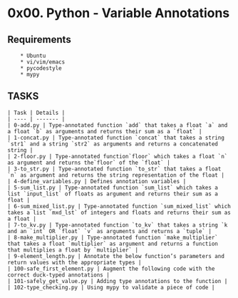 # 0x00. Python - Variable Annotations

## Requirements
        * Ubuntu
        * vi/vim/emacs
        * pycodestyle
        * mypy
## TASKS
    | Task | Details |
    | ---- | ------- |
    | 0-add.py | Type-annotated function `add` that takes a float `a` and a float `b` as arguments and returns their sum as a `float` |
    | 1-concat.py | Type-annotated function `concat` that takes a string `str1` and a string `str2` as arguments and returns a concatenated string |
    | 2-floor.py | Type-annotated function`floor` which takes a float `n` as argument and returns the`floor` of the `float` |
    | 3-to_str.py | Type-annotated function `to_str` that takes a float `n` as argument and returns the string representation of the float |
    | 4-define_variables.py | Defines annotation variables |
    | 5-sum_list.py | Type-annotated function `sum_list` which takes a list `input_list` of floats as argument and returns their sum as a float |
    | 6-sum_mixed_list.py | Type-annotated function `sum_mixed_list` which takes a list `mxd_lst` of integers and floats and returns their sum as a float |
    | 7-to_kv.py | Type-annotated function `to_kv` that takes a string `k and an `int` OR `float` `v` as arguments and returns a `tuple` |
    | 8-make_multiplier.py | Type-annotated function `make_multiplier` that takes a float `multiplier` as argument and returns a function that multiplies a float by `multiplier` |
    | 9-element_length.py | Annotate the below function’s parameters and return values with the appropriate types |
    | 100-safe_first_element.py | Augment the following code with the correct duck-typed annotations |
    | 101-safely_get_value.py | Adding type annotations to the function |
    | 102-type_checking.py | Using mypy to validate a piece of code |
